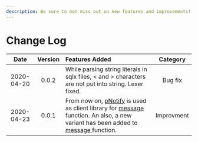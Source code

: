 ```yaml
---
description: Be sure to not miss out on new features and improvements!
---
```


# Change Log

| Date | Version | Features Added | Category |
| :---: | :---: | :--- | :---: |
| 2020-04-20 | 0.0.2 | While parsing string literals in sqlx files, &lt; and &gt; characters are not put into string. Lexer fixed.  | Bug fix |
| 2020-04-23 | 0.0.1 | From now on, [pNotify](https://sciactive.com/pnotify/) is used as client library for [message ](../language-reference/built-in-functions/sodium-built-in-functions/other-functions/message.md)function. An also, a new variant has been added to [message ](../language-reference/built-in-functions/sodium-built-in-functions/other-functions/message.md)function. | Improvment |

